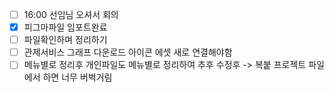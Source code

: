 - [ ] 16:00 선임님 오셔서 회의   
- [x] 피그마파일 임포트완료
- [ ] 파일확인하며 정리하기
- [ ] 관제서비스 그래프 다운로드 아이콘 에셋 새로 연결해야함
- [ ] 메뉴별로 정리후 개인파일도 메뉴별로 정리하여 추후 수정후 -> 복붙 프로젝트 파일에서 하면 너무 버벅거림